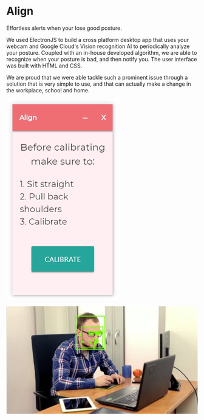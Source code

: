 # Align
Effortless alerts when your lose good posture.

We used ElectronJS to build a cross platform desktop app that uses your webcam and Google Cloud's Vision recognition AI to periodically analyze your posture. Coupled with an in-house developed algorithm, we are able to recognize when your posture is bad, and then notify you. The user interface was built with HTML and CSS.

We are proud that we were able tackle such a prominent issue through a solution that is very simple to use, and that can actually make a change in the workplace, school and home.

![Interface](program.JPG)

![Image Recognition](vision-api.JPG)
